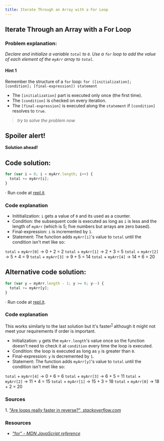 ```yaml
---
title: Iterate Through an Array with a For Loop
---
```

## Iterate Through an Array with a For Loop
### Problem explanation:
_Declare and initialize a variable `total` to `0`. Use a `for` loop to add the value of each element of the `myArr` array to `total`._

#### Hint 1
Remember the structure of a `for` loop:
`for ([initialization]; [condition]; [final-expression])
   statement`
   
- The `[initialization]` part is executed only once (the first time).
- The `[condition]` is checked on every iteration.
- The `[final-expression]` is executed along the `statement` if `[condition]` resolves to `true`.
> _try to solve the problem now_


## Spoiler alert!

**Solution ahead!**

## Code solution:

```javascript
for (var i = 0; i < myArr.length; i++) {
  total += myArr[i];
}
```
·  Run code at [repl.it](https://repl.it/@AdrianSkar/Basic-JS-iterate-for-loop).

### Code explanation
- Inititialization: `i` gets a value of `0` and its used as a counter.
- Condition: the subsequent code is executed as long as `i` is less and the length of `myArr` (which is 5; five numbers but arrays are zero based).
- Final-expression: `i` is incremented by `1`.
- Statement: The function adds `myArr[i]`'s value to `total` until the condition isn't met like so:

`total` + `myArr[0]` -> 0 + 2 = 2 
`total` + `myArr[1]` -> 2 + 3 = 5
`total` + `myArr[2]` -> 5 + 4 = 9
`total` + `myArr[3]` -> 9 + 5 = 14 
`total` + `myArr[4]` -> 14 + 6 = 20

## Alternative code solution:

```javascript
for (var y = myArr.length - 1; y >= 0; y--) {
  total += myArr[y];
}
```
·  Run code at [repl.it](https://repl.it/@AdrianSkar/Basic-JS-iterate-for-loop).

### Code explanation
This works similarly to the last solution but it's faster<sup><a href="#cite1">1</a></sup> although it might not meet your requirements if order is important.
- Initialization: `y` gets the `myArr.length`'s value once so the function doesn't need to check it at `condition` every time the loop is executed.
- Condition: the loop is executed as long as `y` is greater than `0`.
- Final-expression: `y` is decremented by `1`.
- Statement: The function adds `myArr[y]`'s value to `total` until the condition isn't met like so:

`total` + `myArr[4]` -> 0 + 6 = 6
`total` + `myArr[3]` -> 6 + 5 = 11
`total` + `myArr[2]` -> 11 + 4 = 15
`total` + `myArr[1]` -> 15 + 3 = 18
`total` + `myArr[0]` -> 18 + 2 = 20

### Sources
<span id="cite1">1</span>. ["Are loops really faster in reverse?",  *stackoverflow.com*](https://stackoverflow.com/questions/1340589/are-loops-really-faster-in-reverse)

### Resources

- ["for" - *MDN JavaScript reference*](https://developer.mozilla.org/en-US/docs/Web/JavaScript/Reference/Statements/for)


<!--stackedit_data:
eyJoaXN0b3J5IjpbNzAxNDUyMDMwLC0zNjE1MTMyMTgsLTE2Mj
k1NjEwNTksLTE2MzU3MDc1MzEsLTUxNzIyMzYzNSw2ODU2NzUx
NDksLTgyNTMwNTQ4LC0xOTM0ODkzMjUsMjA1Mjk5NTg2MCwxNT
YxMDAxNzU3LDE4Mzc1NTIyOTMsLTExNTAxMzMyNjcsMTUxMzg0
NjIwNCwtMjE0Njc2NDQ0NywtMjQwNjA3MDU1LDIxMzU2MDE2Mj
QsODE1MjM2OTU4LDgyMDgxNTI4NywtMTE1NjQzMjYyNiwtNTk4
OTI1NDA2XX0=
-->